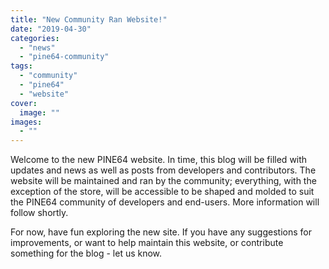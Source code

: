 ```yaml
---
title: "New Community Ran Website!"
date: "2019-04-30"
categories: 
  - "news"
  - "pine64-community"
tags: 
  - "community"
  - "pine64"
  - "website"
cover: 
  image: ""
images:
  - ""
---
```


Welcome to the new PINE64 website. In time, this blog will be filled with updates and news as well as posts from developers and contributors. The website will be maintained and ran by the community; everything, with the exception of the store, will be accessible to be shaped and molded to suit the PINE64 community of developers and end-users. More information will follow shortly.

For now, have fun exploring the new site. If you have any suggestions for improvements, or want to help maintain this website, or contribute something for the blog - let us know.
